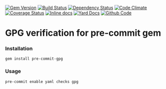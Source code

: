 [![Gem Version](https://badge.fury.io/rb/pre-commit-gpg.png)](https://rubygems.org/gems/pre-commit-gpg)
[![Build Status](https://secure.travis-ci.org/pre-commit-plugins/pre-commit-gpg.png?branch=master)](https://travis-ci.org/pre-commit-plugins/pre-commit-gpg)
[![Dependency Status](https://gemnasium.com/pre-commit-plugins/pre-commit-gpg.png)](https://gemnasium.com/pre-commit-plugins/pre-commit-gpg)
[![Code Climate](https://codeclimate.com/github/pre-commit-plugins/pre-commit-gpg.png)](https://codeclimate.com/github/pre-commit-plugins/pre-commit-gpg)
[![Coverage Status](https://img.shields.io/coveralls/pre-commit-plugins/pre-commit-gpg.svg)](https://coveralls.io/r/pre-commit-plugins/pre-commit-gpg?branch=master)
[![Inline docs](http://inch-ci.org/github/pre-commit-plugins/pre-commit-gpg.png)](http://inch-ci.org/github/pre-commit-plugins/pre-commit-gpg)
[![Yard Docs](http://img.shields.io/badge/yard-docs-blue.svg)](http://rubydoc.info/github/pre-commit-plugins/pre-commit-gpg/master/frames)
[![Github Code](http://img.shields.io/badge/github-code-blue.svg)](https://github.com/pre-commit-plugins/pre-commit-gpg)

# GPG verification for pre-commit gem

### Installation

    gem install pre-commit-gpg

### Usage

    pre-commit enable yaml checks gpg
